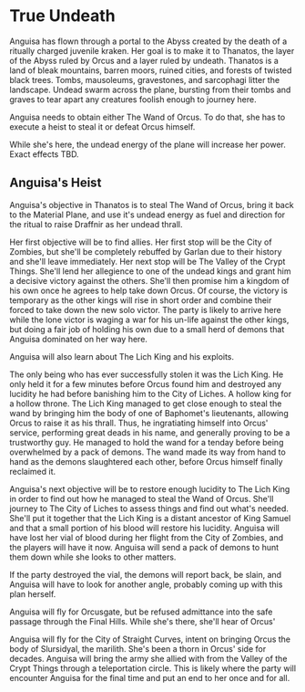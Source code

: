 # True Undeath
Anguisa has flown through a portal to the Abyss created by the death of a ritually charged juvenile kraken. Her goal is to make it to Thanatos, the layer of the Abyss ruled by Orcus and a layer ruled by undeath. Thanatos is a land of bleak mountains, barren moors, ruined cities, and forests of twisted black trees. Tombs, mausoleums, gravestones, and sarcophagi litter the landscape. Undead swarm across the plane, bursting from their tombs and graves to tear apart any creatures foolish enough to journey here.

Anguisa needs to obtain either The Wand of Orcus. To do that, she has to execute a heist to steal it or defeat Orcus himself.

While she's here, the undead energy of the plane will increase her power. Exact effects TBD.

## Anguisa's Heist
Anguisa's objective in Thanatos is to steal The Wand of Orcus, bring it back to the Material Plane, and use it's undead energy as fuel and direction for the ritual to raise Draffnir as her undead thrall.

Her first objective will be to find allies. Her first stop will be the City of Zombies, but she'll be completely rebuffed by Garlan due to their history and she'll leave immediately. Her next stop will be The Valley of the Crypt Things. She'll lend her allegience to one of the undead kings and grant him a decisive victory against the others. She'll then promise him a kingdom of his own once he agrees to help take down Orcus. Of course, the victory is temporary as the other kings will rise in short order and combine their forced to take down the new solo victor. The party is likely to arrive here while the lone victor is waging a war for his un-life against the other kings, but doing a fair job of holding his own due to a small herd of demons that Anguisa dominated on her way here.

Anguisa will also learn about The Lich King and his exploits.

The only being who has ever successfully stolen it was the Lich King. He only held it for a few minutes before Orcus found him and destroyed any lucidity he had before banishing him to the City of Liches. A hollow king for a hollow throne. The Lich King managed to get close enough to steal the wand by bringing him the body of one of Baphomet's lieutenants, allowing Orcus to raise it as his thrall. Thus, he ingratiating himself into Orcus' service, performing great deads in his name, and generally proving to be a trustworthy guy. He managed to hold the wand for a tenday before being overwhelmed by a pack of demons. The wand made its way from hand to hand as the demons slaughtered each other, before Orcus himself finally reclaimed it.

Anguisa's next objective will be to restore enough lucidity to The Lich King in order to find out how he managed to steal the Wand of Orcus. She'll journey to The City of Liches to assess things and find out what's needed. She'll put it together that the Lich King is a distant ancestor of King Samuel and that a small portion of his blood will restore his lucidity. Anguisa will have lost her vial of blood during her flight from the City of Zombies, and the players will have it now. Anguisa will send a pack of demons to hunt them down while she looks to other matters.

If the party destroyed the vial, the demons will report back, be slain, and Anguisa will have to look for another angle, probably coming up with this plan herself.

Anguisa will fly for Orcusgate, but be refused admittance into the safe passage through the Final Hills. While she's there, she'll hear of Orcus' 

Anguisa will fly for the City of Straight Curves, intent on bringing Orcus the body of Slursidyal, the marilith. She's been a thorn in Orcus' side for decades. Anguisa will bring the army she allied with from the Valley of the Crypt Things through a teleportation circle. This is likely where the party will encounter Anguisa for the final time and put an end to her once and for all.
